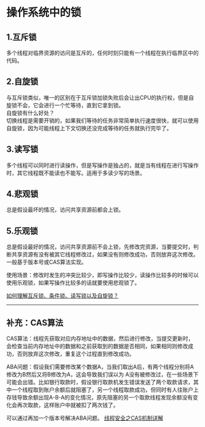 # 操作系统中的锁

## 1.互斥锁

多个线程对临界资源的访问是互斥的，任何时刻只能有一个线程在执行临界区中的代码。

## 2.自旋锁

与互斥锁类似，唯一的区别在于互斥锁加锁失败后会让出CPU的执行权，但是自旋锁不会，它会进行一个忙等待，直到它拿到锁。  
自旋锁有什么好处？  
切换线程是需要开销的，如果我们等待的任务非常简单执行速度很快，就可以使用自旋锁，因为可能线程上下文切换还没完成等待的任务就执行完毕了。

## 3.读写锁

多个线程可以同时进行读操作，但是写操作是独占的，就是当有线程在进行写操作时，其它线程既不能读也不能写。适用于多读少写的场景。

## 4.悲观锁

总是假设最坏的情况，访问共享资源前都会上锁。

## 5.乐观锁

总是假设最好的情况，访问共享资源前不会上锁，先修改完资源，当要提交时，判断共享资源有没有被其它线程修改过，如果没有则修改成功，否则放弃这次修改。一般基于版本号或CAS算法实现。

使用场景：修改时发生的冲突比较少，即写操作比较少，读操作比较多的时候可以使用乐观锁，如果写操作比较多的话就要使用悲观锁了。


[如何理解互斥锁、条件锁、读写锁以及自旋锁？](https://www.zhihu.com/question/66733477)

---

## 补充：CAS算法

CAS算法：线程先获取对应内存地址中的数据，然后进行修改，当提交更新时，会检查当前内存地址中的数据和之前获取到的数据是否相同，如果相同则修改成功，否则放弃这次修改，重复这个过程直到修改成功。

ABA问题：假设我们需要修改某个数据A，当我们取出A后，有两个线程分别将A修改为B然后又将B修改为A，这会导致我们误以为
A没有被修改过，在一些场景下可能会出错。比如银行取款时，假设银行取款机发生错误发送了两个取款请求，其中一个线程取到账户余额后就阻塞了，另一个线程取款成功，但同时有人往账户上存钱导致余额出现A-B-A的变化情况，原先阻塞的另一个取款线程发现余额没有变化会再次取款，这样账户中就被扣了两次钱了。

可以通过再加一个版本号解决ABA问题。 [线程安全之CAS机制详解 ](https://www.cnblogs.com/yinbiao/p/10596463.html)
